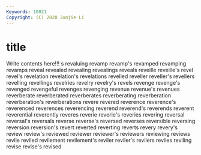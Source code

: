 ```yaml
---
Keywords: 10021
Copyright: (C) 2020 Junjie Li
---
```


# title

Write contents here!!!
s 
revaluing 
revamp 
revamp's 
revamped 
revamping 
revamps 
reveal 
revealed 
revealing
revealings 
reveals 
reveille 
reveille's 
revel 
revel's 
revelation 
revelation's 
revelations 
revelled
reveller 
reveller's 
revellers 
revelling 
revellings 
revelries 
revelry 
revelry's 
revels 
revenge
revenge's 
revenged 
revengeful 
revenges 
revenging 
revenue 
revenue's 
revenues 
reverberate 
reverberated
reverberates 
reverberating 
reverberation 
reverberation's 
reverberations 
revere 
revered 
reverence 
reverence's 
reverenced
reverences 
reverencing 
reverend 
reverend's 
reverends 
reverent 
reverential 
reverently 
reveres 
reverie
reverie's 
reveries 
revering 
reversal 
reversal's 
reversals 
reverse 
reverse's 
reversed 
reverses
reversible 
reversing 
reversion 
reversion's 
revert 
reverted 
reverting 
reverts 
revery 
revery's
review 
review's 
reviewed 
reviewer 
reviewer's 
reviewers 
reviewing 
reviews 
revile 
reviled
revilement 
revilement's 
reviler 
reviler's 
revilers 
reviles 
reviling 
revise 
revise's 
revised
